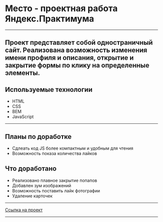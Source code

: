 # Место - проектная работа Яндекс.Практимума

---

Проект представляет собой одностраничный сайт. Реализована возможность изменения имени профиля и описания, открытие и закрытие формы по клику на определенные элементы.
---

## Используемые технологии
* HTML 
* CSS 
* BEM
* JavaScript

---

## Планы по доработке
* Сдлеать код JS более компактным и удобным для чтения
* Возможность показа количества лайков

## Что доработано
* Реализовано плавное закрытие попапов
* Добавлен зум изображений
* Возможность поставить лайк фотографии
* Удаление карточек
---

[Ссылка на проект](https://cimetr.github.io/mesto/index.html)

---

